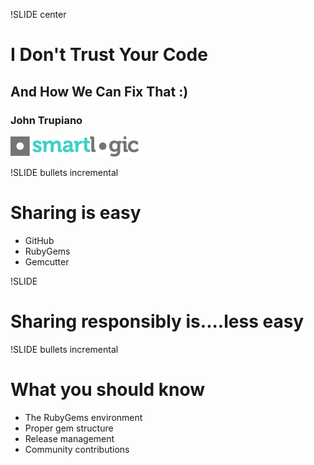 !SLIDE center
# I Don't Trust Your Code #
## And How We Can Fix That :) ##
### John Trupiano
![sls_logo.png](sls_logo.png)

!SLIDE bullets incremental
# Sharing is easy #

* GitHub
* RubyGems
* Gemcutter

!SLIDE
# Sharing responsibly is....less easy #

!SLIDE bullets incremental
# What you should know #

* The RubyGems environment
* Proper gem structure
* Release management
* Community contributions
